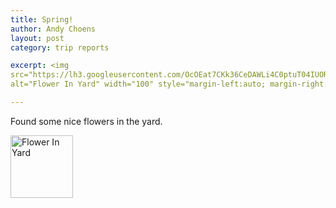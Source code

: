 ```yaml
---
title: Spring!
author: Andy Choens
layout: post
category: trip reports

excerpt: <img
src="https://lh3.googleusercontent.com/OcOEat7CKk36CeDAWLi4C0ptuT04IUORKV0QUVTr2vs=w2160-h1222-no"
alt="Flower In Yard" width="100" style="margin-left:auto; margin-right:auto">

---
```


Found some nice flowers in the yard.

<img
 src="https://lh3.googleusercontent.com/OcOEat7CKk36CeDAWLi4C0ptuT04IUORKV0QUVTr2vs=w2160-h1222-no"
 alt="Flower In Yard" width="100" style="margin-left:auto; margin-right:auto">

